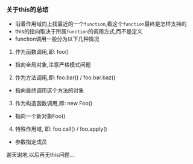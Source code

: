 ### 关于this的总结
- 沿着作用域向上找最近的一个`function`,看这个`function`最终是怎样支持的
- this的指向取决于所属`function`的调用方式,而不是定义
- function调用一般分为以下几种情况

1. 作为函数调用,即: foo()
  - 指向全局对象,注意严格模式问题
2. 作为方法调用,即: foo.bar() / foo.bar.baz()
  - 指向最终调用这个方法的对象
3. 作为构造函数调用,即: new Foo()
  - 指向一个新对象Foo()
4. 特殊作用域, 即: foo.call() / foo.apply()
  - 参数指定成员

谢天谢地,以后再无this问题...